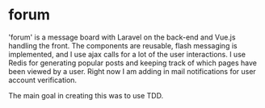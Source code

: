 # forum


'forum' is a message board with Laravel on the back-end and Vue.js handling the front. The components are reusable, flash messaging is implemented, and I use ajax calls for a lot of the user interactions. I use Redis for generating popular posts and keeping track of which pages have been viewed by a user. Right now I am adding in mail notifications for user account verification. 

The main goal in creating this was to use TDD. 
